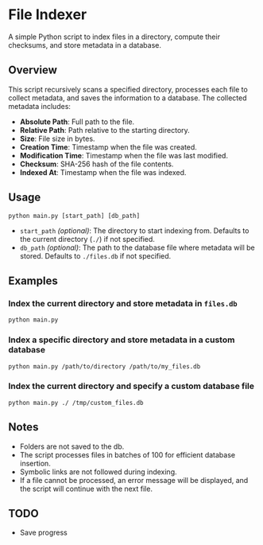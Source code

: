 # File Indexer

A simple Python script to index files in a directory, compute their checksums, and store metadata in a database.

## Overview

This script recursively scans a specified directory, processes each file to collect metadata, and saves the information to a database. The collected metadata includes:

- **Absolute Path**: Full path to the file.
- **Relative Path**: Path relative to the starting directory.
- **Size**: File size in bytes.
- **Creation Time**: Timestamp when the file was created.
- **Modification Time**: Timestamp when the file was last modified.
- **Checksum**: SHA-256 hash of the file contents.
- **Indexed At**: Timestamp when the file was indexed.

## Usage

    python main.py [start_path] [db_path]

- `start_path` *(optional)*: The directory to start indexing from. Defaults to the current directory (`./`) if not specified.
- `db_path` *(optional)*: The path to the database file where metadata will be stored. Defaults to `./files.db` if not specified.

## Examples

### Index the current directory and store metadata in `files.db`

    python main.py

### Index a specific directory and store metadata in a custom database

    python main.py /path/to/directory /path/to/my_files.db

### Index the current directory and specify a custom database file

    python main.py ./ /tmp/custom_files.db

## Notes

- Folders are not saved to the db.
- The script processes files in batches of 100 for efficient database insertion.
- Symbolic links are not followed during indexing.
- If a file cannot be processed, an error message will be displayed, and the script will continue with the next file.

## TODO
- Save progress